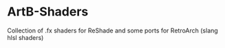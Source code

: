 # ArtB-Shaders
Collection of .fx shaders for ReShade
and some ports for RetroArch (slang hlsl shaders)
